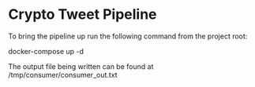 # Crypto Tweet Pipeline #

To bring the pipeline up run the following command from the project root:

docker-compose up -d


The output file being written can be found at /tmp/consumer/consumer_out.txt